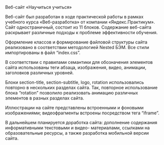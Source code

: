 Веб-сайт «Научиться учиться»

Веб-сайт был разработан в ходе практической работы в рамках учебного курса «Веб-разработка» от компании «Яндекс.Практикум». Сайт одностраничный, состоит из 11 блоков. Содержание веб-сайта раскрывает различные подходы к проблеме эффективности обучения.

Оформление классов и формирование файловой структуры сайта реализовано в соответствии методологией Nested БЭМ. Все стили импортированы в файл “index.css”.

В соответствии с правилами семантики для обозначения элементов сайта использованы теги абзаца, изображения, видео, анимации, заголовков различных уровней.

Блоки section-title, section-subtitle, logo, rotation использовались повторно в нескольких разделах сайта. Так, повторное использование блока “rotation”  позволило реализовать анимацию различных элементов в разных разделах сайта.

Иллюстрации на сайте представлены встроенными и фоновыми изображениями; видеофрагменты встроены посредством тега “iframe”.

В дальнейшем планируется доработка сайта: дополнение содержания информативными текстовыми и видео- материалами, ссылками на образовательные ресурсы, а также разработка мобильной версии сайта.
